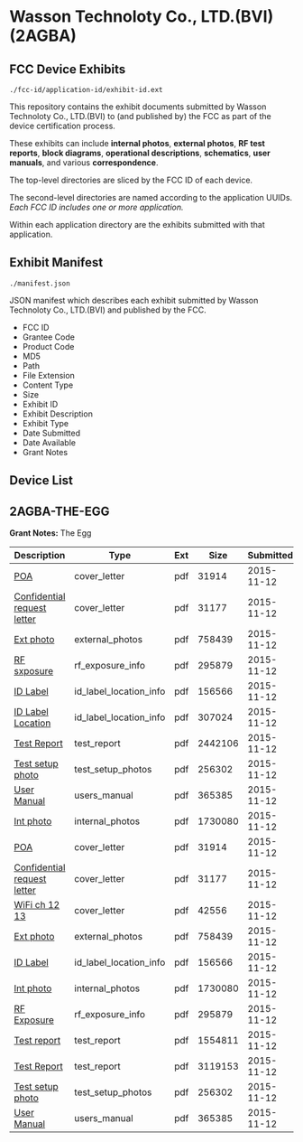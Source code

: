 # Wasson Technoloty Co., LTD.(BVI) (2AGBA)
## FCC Device Exhibits

```
./fcc-id/application-id/exhibit-id.ext
```

This repository contains the exhibit documents submitted by Wasson Technoloty Co., LTD.(BVI) to (and published by) the FCC as part of the device certification process.

These exhibits can include **internal photos**, **external photos**, **RF test reports**, **block diagrams**, **operational descriptions**, **schematics**, **user manuals**, and various **correspondence**.

The top-level directories are sliced by the FCC ID of each device.

The second-level directories are named according to the application UUIDs. *Each FCC ID includes one or more application.*

Within each application directory are the exhibits submitted with that application. 

## Exhibit Manifest

```
./manifest.json
```

JSON manifest which describes each exhibit submitted by Wasson Technoloty Co., LTD.(BVI) and published by the FCC.

- FCC ID
- Grantee Code
- Product Code
- MD5
- Path
- File Extension
- Content Type
- Size
- Exhibit ID
- Exhibit Description
- Exhibit Type
- Date Submitted
- Date Available
- Grant Notes

## Device List
## 2AGBA-THE-EGG
**Grant Notes:** The Egg

| Description | Type | Ext | Size | Submitted | Available |
| ----------- | ---- | --- | ---- | --------- | --------- |
| [POA](2AGBA-THE-EGG/10b869ced09bc43993038266e0b7d978/2811117.pdf) | cover_letter | pdf | 31914 | 2015-11-12 | 2015-11-13 |
| [Confidential request letter](2AGBA-THE-EGG/10b869ced09bc43993038266e0b7d978/2811118.pdf) | cover_letter | pdf | 31177 | 2015-11-12 | 2015-11-13 |
| [Ext photo](2AGBA-THE-EGG/10b869ced09bc43993038266e0b7d978/2811124.pdf) | external_photos | pdf | 758439 | 2015-11-12 | 2015-11-13 |
| [RF sxposure](2AGBA-THE-EGG/10b869ced09bc43993038266e0b7d978/2811120.pdf) | rf_exposure_info | pdf | 295879 | 2015-11-12 | 2015-11-13 |
| [ID Label](2AGBA-THE-EGG/10b869ced09bc43993038266e0b7d978/2811126.pdf) | id_label_location_info | pdf | 156566 | 2015-11-12 | 2015-11-13 |
| [ID Label Location](2AGBA-THE-EGG/10b869ced09bc43993038266e0b7d978/2811140.pdf) | id_label_location_info | pdf | 307024 | 2015-11-12 | 2015-11-13 |
| [Test Report](2AGBA-THE-EGG/10b869ced09bc43993038266e0b7d978/2811135.pdf) | test_report | pdf | 2442106 | 2015-11-12 | 2015-11-13 |
| [Test setup photo](2AGBA-THE-EGG/10b869ced09bc43993038266e0b7d978/2811123.pdf) | test_setup_photos | pdf | 256302 | 2015-11-12 | 2015-11-13 |
| [User Manual](2AGBA-THE-EGG/10b869ced09bc43993038266e0b7d978/2811127.pdf) | users_manual | pdf | 365385 | 2015-11-12 | 2015-11-13 |
| [Int photo](2AGBA-THE-EGG/10b869ced09bc43993038266e0b7d978/2811125.pdf) | internal_photos | pdf | 1730080 | 2015-11-12 | 2015-11-13 |
| [POA](2AGBA-THE-EGG/3b16d49e8e6fb5a8cae0e6d91f65240b/2811117.pdf) | cover_letter | pdf | 31914 | 2015-11-12 | 2015-11-13 |
| [Confidential request letter](2AGBA-THE-EGG/3b16d49e8e6fb5a8cae0e6d91f65240b/2811118.pdf) | cover_letter | pdf | 31177 | 2015-11-12 | 2015-11-13 |
| [WiFi ch 12 13](2AGBA-THE-EGG/3b16d49e8e6fb5a8cae0e6d91f65240b/2811119.pdf) | cover_letter | pdf | 42556 | 2015-11-12 | 2015-11-13 |
| [Ext photo](2AGBA-THE-EGG/3b16d49e8e6fb5a8cae0e6d91f65240b/2811124.pdf) | external_photos | pdf | 758439 | 2015-11-12 | 2015-11-13 |
| [ID Label](2AGBA-THE-EGG/3b16d49e8e6fb5a8cae0e6d91f65240b/2811126.pdf) | id_label_location_info | pdf | 156566 | 2015-11-12 | 2015-11-13 |
| [Int photo](2AGBA-THE-EGG/3b16d49e8e6fb5a8cae0e6d91f65240b/2811125.pdf) | internal_photos | pdf | 1730080 | 2015-11-12 | 2015-11-13 |
| [RF Exposure](2AGBA-THE-EGG/3b16d49e8e6fb5a8cae0e6d91f65240b/2811120.pdf) | rf_exposure_info | pdf | 295879 | 2015-11-12 | 2015-11-13 |
| [Test report](2AGBA-THE-EGG/3b16d49e8e6fb5a8cae0e6d91f65240b/2811121.pdf) | test_report | pdf | 1554811 | 2015-11-12 | 2015-11-13 |
| [Test Report](2AGBA-THE-EGG/3b16d49e8e6fb5a8cae0e6d91f65240b/2811122.pdf) | test_report | pdf | 3119153 | 2015-11-12 | 2015-11-13 |
| [Test setup photo](2AGBA-THE-EGG/3b16d49e8e6fb5a8cae0e6d91f65240b/2811123.pdf) | test_setup_photos | pdf | 256302 | 2015-11-12 | 2015-11-13 |
| [User Manual](2AGBA-THE-EGG/3b16d49e8e6fb5a8cae0e6d91f65240b/2811127.pdf) | users_manual | pdf | 365385 | 2015-11-12 | 2015-11-13 |
